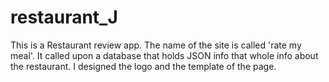 # restaurant_J

This is a Restaurant review app.  The name of the site is called 'rate my meal'.  It called upon a database that holds JSON info that whole info
about the restaurant.  I designed the logo and the template of the page.
